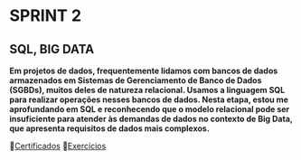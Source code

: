 # SPRINT 2
## SQL, BIG DATA

**Em projetos de dados, frequentemente lidamos com bancos de dados armazenados em Sistemas de Gerenciamento de Banco de Dados (SGBDs), muitos deles de natureza relacional. Usamos a linguagem SQL para realizar operações nesses bancos de dados. Nesta etapa, estou me aprofundando em SQL e reconhecendo que o modelo relacional pode ser insuficiente para atender às demandas de dados no contexto de Big Data, que apresenta requisitos de dados mais complexos.**

📁[Certificados](CERTIFICADOS/)
📁[Exercícios](EXERCÍCIOS/)
